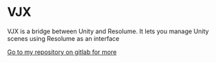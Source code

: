 # VJX

VJX is a bridge between Unity and Resolume. It lets you manage Unity scenes using Resolume as an interface

[Go to my repository on gitlab for more](https://gitlab.com/crux_/vjx)
